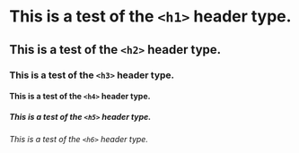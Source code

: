 # This is a test of the `<h1>` header type.
## This is a test of the `<h2>` header type.
### This is a test of the `<h3>` header type.
#### This is a test of the `<h4>` header type.
##### This is a test of the `<h5>` header type.
###### This is a test of the `<h6>` header type.
